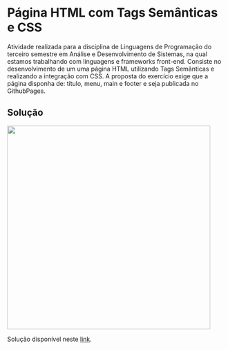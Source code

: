 # Página HTML com Tags Semânticas e CSS

Atividade realizada para a disciplina de Linguagens de Programação do terceiro semestre em Análise e Desenvolvimento de Sistemas, na qual estamos trabalhando com linguagens e frameworks front-end. Consiste no desenvolvimento de um uma página HTML utilizando Tags Semânticas e realizando a integração com CSS. A proposta do exercício exige que a página disponha de: título, menu, main e footer e seja publicada no GithubPages. 

## Solução
<img height="470px" src="./img/nome.png"><br>

Solução disponível neste [link](link).
